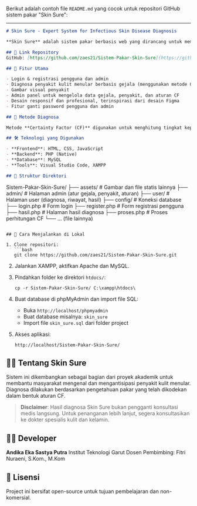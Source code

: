 Berikut adalah contoh file `README.md` yang cocok untuk repositori GitHub sistem pakar "Skin Sure":

---

```markdown
# Skin Sure - Expert System for Infectious Skin Disease Diagnosis

**Skin Sure** adalah sistem pakar berbasis web yang dirancang untuk membantu mendiagnosa penyakit kulit menular menggunakan metode **Certainty Factor (CF)**. Sistem ini dapat digunakan oleh masyarakat umum untuk mengenali kemungkinan penyakit kulit berdasarkan gejala yang dirasakan, lengkap dengan gambar penyakit dan rekomendasi penanganan awal.

## 🔗 Link Repository
GitHub: [https://github.com/zaes21/Sistem-Pakar-Skin-Sure](https://github.com/zaes21/Sistem-Pakar-Skin-Sure)

## 📌 Fitur Utama

- Login & registrasi pengguna dan admin
- Diagnosa penyakit kulit menular berbasis gejala (menggunakan metode CF)
- Gambar visual penyakit
- Admin panel untuk mengelola data gejala, penyakit, dan aturan CF
- Desain responsif dan profesional, terinspirasi dari desain Figma
- Fitur ganti password pengguna dan admin

## 🧪 Metode Diagnosa

Metode **Certainty Factor (CF)** digunakan untuk menghitung tingkat kepastian berdasarkan gejala yang dipilih pengguna. Hasil diagnosa berupa daftar kemungkinan penyakit dengan persentase keyakinan.

## 🛠️ Teknologi yang Digunakan

- **Frontend**: HTML, CSS, JavaScript
- **Backend**: PHP (Native)
- **Database**: MySQL
- **Tools**: Visual Studio Code, XAMPP

## 📁 Struktur Direktori

```

Sistem-Pakar-Skin-Sure/
├── assets/                # Gambar dan file statis lainnya
├── admin/                 # Halaman admin (atur gejala, penyakit, aturan)
├── user/                  # Halaman user (diagnosa, riwayat, hasil)
├── config/                # Koneksi database
├── login.php              # Form login
├── register.php           # Form registrasi pengguna
├── hasil.php              # Halaman hasil diagnosa
├── proses.php             # Proses perhitungan CF
└── ... (file lainnya)

````

## 🚀 Cara Menjalankan di Lokal

1. Clone repositori:
   ```bash
   git clone https://github.com/zaes21/Sistem-Pakar-Skin-Sure.git
````

2. Jalankan XAMPP, aktifkan Apache dan MySQL.

3. Pindahkan folder ke direktori `htdocs/`:

   ```
   cp -r Sistem-Pakar-Skin-Sure/ C:\xampp\htdocs\
   ```

4. Buat database di phpMyAdmin dan import file SQL:

   * Buka `http://localhost/phpmyadmin`
   * Buat database misalnya: `skin_sure`
   * Import file `skin_sure.sql` dari folder project

5. Akses aplikasi:

   ```
   http://localhost/Sistem-Pakar-Skin-Sure/
   ```

## 👨‍⚕️ Tentang Skin Sure

Sistem ini dikembangkan sebagai bagian dari proyek akademik untuk membantu masyarakat mengenal dan mengantisipasi penyakit kulit menular. Diagnosa dilakukan berdasarkan pengetahuan pakar yang telah dikodekan dalam bentuk aturan CF.

> **Disclaimer**: Hasil diagnosa Skin Sure bukan pengganti konsultasi medis langsung. Untuk penanganan lebih lanjut, segera konsultasikan ke dokter spesialis kulit dan kelamin.

## 🧑‍💻 Developer

**Andika Eka Sastya Putra**
  Institut Teknologi Garut
  Dosen Pembimbing: Fitri Nuraeni, S.Kom., M.Kom

## 📄 Lisensi

Project ini bersifat open-source untuk tujuan pembelajaran dan non-komersial.

